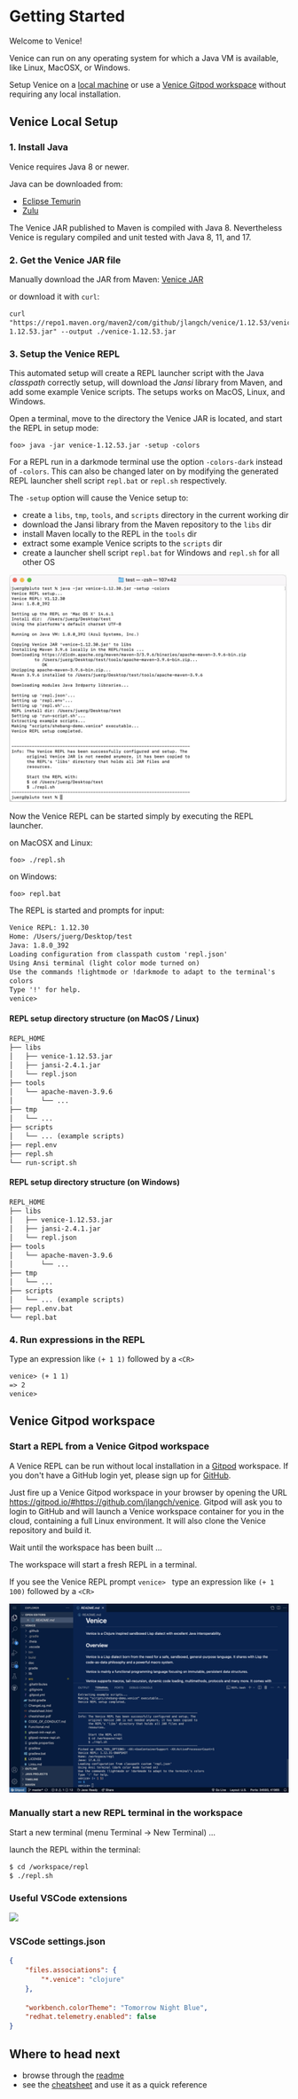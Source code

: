 # Getting Started

Welcome to Venice!

Venice can run on any operating system for which a Java VM is available, 
like Linux, MacOSX, or Windows.

Setup Venice on a [local machine](#venice-local-setup) or use a [Venice Gitpod workspace](#venice-gitpod-workspace) without requiring any local installation.
 


## Venice Local Setup

### 1. Install Java

Venice requires Java 8 or newer.

Java can be downloaded from: 
- [Eclipse Temurin](https://adoptium.net/de/temurin/releases/)
- [Zulu](https://www.azul.com/downloads/zulu-community/)

The Venice JAR published to Maven is compiled with Java 8. Nevertheless Venice is regulary compiled and unit tested with Java 8, 11, and 17.


### 2. Get the Venice JAR file

Manually download the JAR from Maven: [Venice JAR](https://search.maven.org/artifact/com.github.jlangch/venice/1.12.53/jar)

or download it with `curl`:

```
curl "https://repo1.maven.org/maven2/com/github/jlangch/venice/1.12.53/venice-1.12.53.jar" --output ./venice-1.12.53.jar
```


### 3. Setup the Venice REPL

This automated setup will create a REPL launcher script with the Java *classpath*
correctly setup, will download the *Jansi* library from Maven, and add some example 
Venice scripts. The setups works on MacOS, Linux, and Windows.

Open a terminal, move to the directory the Venice JAR is located, and start 
the REPL in setup mode:

```text
foo> java -jar venice-1.12.53.jar -setup -colors
```

For a REPL run in a darkmode terminal use the option `-colors-dark` instead of
`-colors`. This can also be changed later on by modifying the generated REPL 
launcher shell script `repl.bat` or `repl.sh` respectively.

The `-setup` option will cause the Venice setup to:
  - create a `libs`, `tmp`, `tools`, and `scripts` directory in the current working dir
  - download the Jansi library from the Maven repository to the `libs` dir
  - install Maven locally to the REPL in the `tools` dir
  - extract some example Venice scripts to the `scripts` dir
  - create a launcher shell script `repl.bat` for Windows and `repl.sh` for all other OS
 

<img src="https://github.com/jlangch/venice/blob/master/doc/assets/repl/repl-setup.png" width="500">

 
Now the Venice REPL can be started simply by executing the REPL launcher.

on MacOSX and Linux:

```text
foo> ./repl.sh
```

on Windows:

```text
foo> repl.bat
```


The REPL is started and prompts for input:

```text
Venice REPL: 1.12.30
Home: /Users/juerg/Desktop/test
Java: 1.8.0_392
Loading configuration from classpath custom 'repl.json'
Using Ansi terminal (light color mode turned on)
Use the commands !lightmode or !darkmode to adapt to the terminal's colors
Type '!' for help.
venice>
```

#### REPL setup directory structure (on MacOS / Linux)

```text
REPL_HOME
├── libs
│   ├── venice-1.12.53.jar
│   ├── jansi-2.4.1.jar
│   └── repl.json
├── tools
│   └── apache-maven-3.9.6
│       └── ...
├── tmp
│   └── ...
├── scripts
│   └── ... (example scripts)
├── repl.env
├── repl.sh
└── run-script.sh
```

#### REPL setup directory structure (on Windows)

```text
REPL_HOME
├── libs
│   ├── venice-1.12.53.jar
│   ├── jansi-2.4.1.jar
│   └── repl.json
├── tools
│   └── apache-maven-3.9.6
│       └── ...
├── tmp
│   └── ...
├── scripts
│   └── ... (example scripts)
├── repl.env.bat
└── repl.bat
```


### 4. Run expressions in the REPL

Type an expression like `(+ 1 1)` followed by a `<CR>`

```text
venice> (+ 1 1)
=> 2
venice>
```



## Venice Gitpod workspace 

### Start a REPL from a Venice Gitpod workspace

A Venice REPL can be run without local installation in a [Gitpod](https://gitpod.io/) workspace. If you don't have a GitHub login yet, please sign up for [GitHub](https://github.com/).

Just fire up a Venice Gitpod workspace in your browser by opening the URL https://gitpod.io/#https://github.com/jlangch/venice. Gitpod will ask you to login to GitHub and will launch a Venice workspace container for you in the cloud, containing a full Linux environment. It will also clone the Venice repository and build it.

Wait until the workspace has been built ...

The workspace will start a fresh REPL in a terminal.

If you see the Venice REPL prompt `venice> ` type an expression like `(+ 1 100)` followed by a `<CR>`

<img src="https://github.com/jlangch/venice/blob/master/doc/assets/gitpod/gitpod-repl.png">


### Manually start a new REPL terminal in the workspace

Start a new terminal (menu Terminal -> New Terminal) ...

launch the REPL within the terminal:

```text
$ cd /workspace/repl
$ ./repl.sh
```


### Useful VSCode extensions

<img src="https://github.com/jlangch/venice/blob/master/doc/assets/gitpod/gitpod-VsCodeExtensions.png" width="300">


### VSCode settings.json

```json
{
    "files.associations": {
        "*.venice": "clojure"
    },
    
    "workbench.colorTheme": "Tomorrow Night Blue",
    "redhat.telemetry.enabled": false    
}
```


## Where to head next

- browse through the [readme](https://github.com/jlangch/venice/blob/master/README.md#documentation)
- see the [cheatsheet](https://cdn.rawgit.com/jlangch/venice/31377ae/cheatsheet.pdf) and use it as a quick reference


